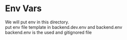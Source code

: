 # Env Vars
We will put env in this directory.<br>
put env file template in backend.dev.env and backend.env<br>
backend.env is the used and gitignored file